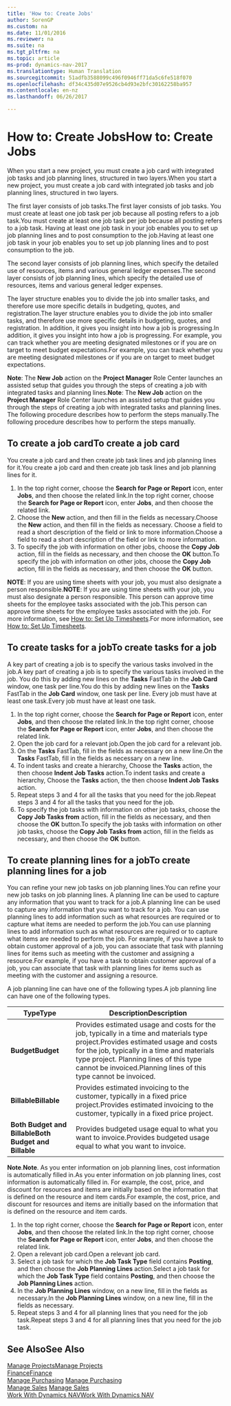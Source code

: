 ```yaml
---
title: 'How to: Create Jobs'
author: SorenGP
ms.custom: na
ms.date: 11/01/2016
ms.reviewer: na
ms.suite: na
ms.tgt_pltfrm: na
ms.topic: article
ms-prod: dynamics-nav-2017
ms.translationtype: Human Translation
ms.sourcegitcommit: 51adfb3588099c496f0946ff71da5c6fe518f070
ms.openlocfilehash: df34c435d07e9526cb4d93e2bfc30162258ba957
ms.contentlocale: en-nz
ms.lasthandoff: 06/26/2017

---
```


# <a name="how-to-create-jobs"></a><span data-ttu-id="05ce2-102">How to: Create Jobs</span><span class="sxs-lookup"><span data-stu-id="05ce2-102">How to: Create Jobs</span></span>
<span data-ttu-id="05ce2-103">When you start a new project, you must create a job card with integrated job tasks and job planning lines, structured in two layers.</span><span class="sxs-lookup"><span data-stu-id="05ce2-103">When you start a new project, you must create a job card with integrated job tasks and job planning lines, structured in two layers.</span></span>  

<span data-ttu-id="05ce2-104">The first layer consists of job tasks.</span><span class="sxs-lookup"><span data-stu-id="05ce2-104">The first layer consists of job tasks.</span></span> <span data-ttu-id="05ce2-105">You must create at least one job task per job because all posting refers to a job task.</span><span class="sxs-lookup"><span data-stu-id="05ce2-105">You must create at least one job task per job because all posting refers to a job task.</span></span> <span data-ttu-id="05ce2-106">Having at least one job task in your job enables you to set up job planning lines and to post consumption to the job.</span><span class="sxs-lookup"><span data-stu-id="05ce2-106">Having at least one job task in your job enables you to set up job planning lines and to post consumption to the job.</span></span>

<span data-ttu-id="05ce2-107">The second layer consists of job planning lines, which specify the detailed use of resources, items and various general ledger expenses.</span><span class="sxs-lookup"><span data-stu-id="05ce2-107">The second layer consists of job planning lines, which specify the detailed use of resources, items and various general ledger expenses.</span></span>

<span data-ttu-id="05ce2-108">The layer structure enables you to divide the job into smaller tasks, and therefore use more specific details in budgeting, quotes, and registration.</span><span class="sxs-lookup"><span data-stu-id="05ce2-108">The layer structure enables you to divide the job into smaller tasks, and therefore use more specific details in budgeting, quotes, and registration.</span></span> <span data-ttu-id="05ce2-109">In addition, it gives you insight into how a job is progressing.</span><span class="sxs-lookup"><span data-stu-id="05ce2-109">In addition, it gives you insight into how a job is progressing.</span></span> <span data-ttu-id="05ce2-110">For example, you can track whether you are meeting designated milestones or if you are on target to meet budget expectations.</span><span class="sxs-lookup"><span data-stu-id="05ce2-110">For example, you can track whether you are meeting designated milestones or if you are on target to meet budget expectations.</span></span>

<span data-ttu-id="05ce2-111">**Note**: The **New Job** action on the **Project Manager** Role Center launches an assisted setup that guides you through the steps of creating a job with integrated tasks and planning lines.</span><span class="sxs-lookup"><span data-stu-id="05ce2-111">**Note**: The **New Job** action on the **Project Manager** Role Center launches an assisted setup that guides you through the steps of creating a job with integrated tasks and planning lines.</span></span> <span data-ttu-id="05ce2-112">The following procedure describes how to perform the steps manually.</span><span class="sxs-lookup"><span data-stu-id="05ce2-112">The following procedure describes how to perform the steps manually.</span></span>

## <a name="to-create-a-job-card"></a><span data-ttu-id="05ce2-113">To create a job card</span><span class="sxs-lookup"><span data-stu-id="05ce2-113">To create a job card</span></span>
<span data-ttu-id="05ce2-114">You create a job card and then create job task lines and job planning lines for it.</span><span class="sxs-lookup"><span data-stu-id="05ce2-114">You create a job card and then create job task lines and job planning lines for it.</span></span>

1. <span data-ttu-id="05ce2-115">In the top right corner, choose the **Search for Page or Report** icon, enter **Jobs**, and then choose the related link.</span><span class="sxs-lookup"><span data-stu-id="05ce2-115">In the top right corner, choose the **Search for Page or Report** icon, enter **Jobs**, and then choose the related link.</span></span>  
2. <span data-ttu-id="05ce2-116">Choose the **New** action, and then fill in the fields as necessary.</span><span class="sxs-lookup"><span data-stu-id="05ce2-116">Choose the **New** action, and then fill in the fields as necessary.</span></span> <span data-ttu-id="05ce2-117">Choose a field to read a short description of the field or link to more information.</span><span class="sxs-lookup"><span data-stu-id="05ce2-117">Choose a field to read a short description of the field or link to more information.</span></span>
3. <span data-ttu-id="05ce2-118">To specify the job with information on other jobs, choose the **Copy Job** action, fill in the fields as necessary, and then choose the **OK** button.</span><span class="sxs-lookup"><span data-stu-id="05ce2-118">To specify the job with information on other jobs, choose the **Copy Job** action, fill in the fields as necessary, and then choose the **OK** button.</span></span>

<span data-ttu-id="05ce2-119">**NOTE**: If you are using time sheets with your job, you must also designate a person responsible.</span><span class="sxs-lookup"><span data-stu-id="05ce2-119">**NOTE**: If you are using time sheets with your job, you must also designate a person responsible.</span></span> <span data-ttu-id="05ce2-120">This person can approve time sheets for the employee tasks associated with the job.</span><span class="sxs-lookup"><span data-stu-id="05ce2-120">This person can approve time sheets for the employee tasks associated with the job.</span></span> <span data-ttu-id="05ce2-121">For more information, see [How to: Set Up Timesheets](projects-how-setup-time-sheets.md).</span><span class="sxs-lookup"><span data-stu-id="05ce2-121">For more information, see [How to: Set Up Timesheets](projects-how-setup-time-sheets.md).</span></span>

## <a name="to-create-tasks-for-a-job"></a><span data-ttu-id="05ce2-122">To create tasks for a job</span><span class="sxs-lookup"><span data-stu-id="05ce2-122">To create tasks for a job</span></span>  
<span data-ttu-id="05ce2-123">A key part of creating a job is to specify the various tasks involved in the job.</span><span class="sxs-lookup"><span data-stu-id="05ce2-123">A key part of creating a job is to specify the various tasks involved in the job.</span></span> <span data-ttu-id="05ce2-124">You do this by adding new lines on the **Tasks** FastTab in the **Job Card** window, one task per line.</span><span class="sxs-lookup"><span data-stu-id="05ce2-124">You do this by adding new lines on the **Tasks** FastTab in the **Job Card** window, one task per line.</span></span> <span data-ttu-id="05ce2-125">Every job must have at least one task.</span><span class="sxs-lookup"><span data-stu-id="05ce2-125">Every job must have at least one task.</span></span>

1. <span data-ttu-id="05ce2-126">In the top right corner, choose the **Search for Page or Report** icon, enter **Jobs**, and then choose the related link.</span><span class="sxs-lookup"><span data-stu-id="05ce2-126">In the top right corner, choose the **Search for Page or Report** icon, enter **Jobs**, and then choose the related link.</span></span>
2. <span data-ttu-id="05ce2-127">Open the job card for a relevant job.</span><span class="sxs-lookup"><span data-stu-id="05ce2-127">Open the job card for a relevant job.</span></span>
3. <span data-ttu-id="05ce2-128">On the **Tasks** FastTab, fill in the fields as necessary on a new line.</span><span class="sxs-lookup"><span data-stu-id="05ce2-128">On the **Tasks** FastTab, fill in the fields as necessary on a new line.</span></span>
4. <span data-ttu-id="05ce2-129">To indent tasks and create a hierarchy, Choose the **Tasks** action, the then choose **Indent Job Tasks** action.</span><span class="sxs-lookup"><span data-stu-id="05ce2-129">To indent tasks and create a hierarchy, Choose the **Tasks** action, the then choose **Indent Job Tasks** action.</span></span>
5. <span data-ttu-id="05ce2-130">Repeat steps 3 and 4 for all the tasks that you need for the job.</span><span class="sxs-lookup"><span data-stu-id="05ce2-130">Repeat steps 3 and 4 for all the tasks that you need for the job.</span></span>
6. <span data-ttu-id="05ce2-131">To specify the job tasks with information on other job tasks, choose the **Copy Job Tasks from** action, fill in the fields as necessary, and then choose the **OK** button.</span><span class="sxs-lookup"><span data-stu-id="05ce2-131">To specify the job tasks with information on other job tasks, choose the **Copy Job Tasks from** action, fill in the fields as necessary, and then choose the **OK** button.</span></span>

## <a name="to-create-planning-lines-for-a-job"></a><span data-ttu-id="05ce2-132">To create planning lines for a job</span><span class="sxs-lookup"><span data-stu-id="05ce2-132">To create planning lines for a job</span></span>  
<span data-ttu-id="05ce2-133">You can refine your new job tasks on job planning lines.</span><span class="sxs-lookup"><span data-stu-id="05ce2-133">You can refine your new job tasks on job planning lines.</span></span> <span data-ttu-id="05ce2-134">A planning line can be used to capture any information that you want to track for a job.</span><span class="sxs-lookup"><span data-stu-id="05ce2-134">A planning line can be used to capture any information that you want to track for a job.</span></span> <span data-ttu-id="05ce2-135">You can use planning lines to add information such as what resources are required or to capture what items are needed to perform the job.</span><span class="sxs-lookup"><span data-stu-id="05ce2-135">You can use planning lines to add information such as what resources are required or to capture what items are needed to perform the job.</span></span> <span data-ttu-id="05ce2-136">For example, if you have a task to obtain customer approval of a job, you can associate that task with planning lines for items such as meeting with the customer and assigning a resource.</span><span class="sxs-lookup"><span data-stu-id="05ce2-136">For example, if you have a task to obtain customer approval of a job, you can associate that task with planning lines for items such as meeting with the customer and assigning a resource.</span></span>  

<span data-ttu-id="05ce2-137">A job planning line can have one of the following types.</span><span class="sxs-lookup"><span data-stu-id="05ce2-137">A job planning line can have one of the following types.</span></span>  

|<span data-ttu-id="05ce2-138">Type</span><span class="sxs-lookup"><span data-stu-id="05ce2-138">Type</span></span>|<span data-ttu-id="05ce2-139">Description</span><span class="sxs-lookup"><span data-stu-id="05ce2-139">Description</span></span>|
|----|-----------|
|<span data-ttu-id="05ce2-140">**Budget**</span><span class="sxs-lookup"><span data-stu-id="05ce2-140">**Budget**</span></span>|<span data-ttu-id="05ce2-141">Provides estimated usage and costs for the job, typically in a time and materials type project.</span><span class="sxs-lookup"><span data-stu-id="05ce2-141">Provides estimated usage and costs for the job, typically in a time and materials type project.</span></span> <span data-ttu-id="05ce2-142">Planning lines of this type cannot be invoiced.</span><span class="sxs-lookup"><span data-stu-id="05ce2-142">Planning lines of this type cannot be invoiced.</span></span>|
|<span data-ttu-id="05ce2-143">**Billable**</span><span class="sxs-lookup"><span data-stu-id="05ce2-143">**Billable**</span></span>|<span data-ttu-id="05ce2-144">Provides estimated invoicing to the customer, typically in a fixed price project.</span><span class="sxs-lookup"><span data-stu-id="05ce2-144">Provides estimated invoicing to the customer, typically in a fixed price project.</span></span>|
|<span data-ttu-id="05ce2-145">**Both Budget and Billable**</span><span class="sxs-lookup"><span data-stu-id="05ce2-145">**Both Budget and Billable**</span></span>|<span data-ttu-id="05ce2-146">Provides budgeted usage equal to what you want to invoice.</span><span class="sxs-lookup"><span data-stu-id="05ce2-146">Provides budgeted usage equal to what you want to invoice.</span></span>|  

<span data-ttu-id="05ce2-147">**Note**.</span><span class="sxs-lookup"><span data-stu-id="05ce2-147">**Note**.</span></span> <span data-ttu-id="05ce2-148">As you enter information on job planning lines, cost information is automatically filled in.</span><span class="sxs-lookup"><span data-stu-id="05ce2-148">As you enter information on job planning lines, cost information is automatically filled in.</span></span> <span data-ttu-id="05ce2-149">For example, the cost, price, and discount for resources and items are initially based on the information that is defined on the resource and item cards.</span><span class="sxs-lookup"><span data-stu-id="05ce2-149">For example, the cost, price, and discount for resources and items are initially based on the information that is defined on the resource and item cards.</span></span>

1. <span data-ttu-id="05ce2-150">In the top right corner, choose the **Search for Page or Report** icon, enter **Jobs**, and then choose the related link.</span><span class="sxs-lookup"><span data-stu-id="05ce2-150">In the top right corner, choose the **Search for Page or Report** icon, enter **Jobs**, and then choose the related link.</span></span>
2. <span data-ttu-id="05ce2-151">Open a relevant job card.</span><span class="sxs-lookup"><span data-stu-id="05ce2-151">Open a relevant job card.</span></span>
3. <span data-ttu-id="05ce2-152">Select a job task for which the **Job Task Type** field contains **Posting**, and then choose the **Job Planning Lines** action.</span><span class="sxs-lookup"><span data-stu-id="05ce2-152">Select a job task for which the **Job Task Type** field contains **Posting**, and then choose the **Job Planning Lines** action.</span></span>  
4. <span data-ttu-id="05ce2-153">In the **Job Planning Lines** window, on a new line, fill in the fields as necessary.</span><span class="sxs-lookup"><span data-stu-id="05ce2-153">In the **Job Planning Lines** window, on a new line, fill in the fields as necessary.</span></span>
5. <span data-ttu-id="05ce2-154">Repeat steps 3 and 4 for all planning lines that you need for the job task.</span><span class="sxs-lookup"><span data-stu-id="05ce2-154">Repeat steps 3 and 4 for all planning lines that you need for the job task.</span></span>

## <a name="see-also"></a><span data-ttu-id="05ce2-155">See Also</span><span class="sxs-lookup"><span data-stu-id="05ce2-155">See Also</span></span>
[<span data-ttu-id="05ce2-156">Manage Projects</span><span class="sxs-lookup"><span data-stu-id="05ce2-156">Manage Projects</span></span>](projects-manage-projects.md)  
[<span data-ttu-id="05ce2-157">Finance</span><span class="sxs-lookup"><span data-stu-id="05ce2-157">Finance</span></span>](finance-setup.md)  
<span data-ttu-id="05ce2-158">[Manage Purchasing](purchasing-manage-purchasing.md)       </span><span class="sxs-lookup"><span data-stu-id="05ce2-158">[Manage Purchasing](purchasing-manage-purchasing.md)       </span></span>  
<span data-ttu-id="05ce2-159">[Manage Sales](sales-manage-sales.md)    </span><span class="sxs-lookup"><span data-stu-id="05ce2-159">[Manage Sales](sales-manage-sales.md)    </span></span>  
[<span data-ttu-id="05ce2-160">Work With Dynamics NAV</span><span class="sxs-lookup"><span data-stu-id="05ce2-160">Work With Dynamics NAV</span></span>](ui-work-product.md)  

